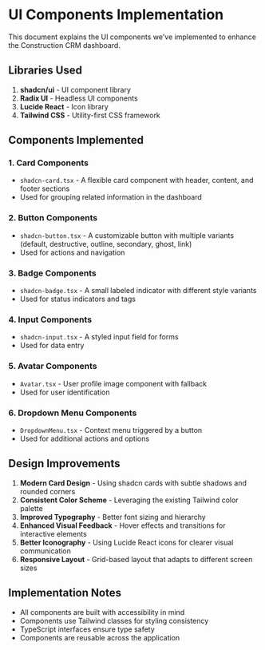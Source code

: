 # UI Components Implementation

This document explains the UI components we've implemented to enhance the Construction CRM dashboard.

## Libraries Used

1. **shadcn/ui** - UI component library
2. **Radix UI** - Headless UI components
3. **Lucide React** - Icon library
4. **Tailwind CSS** - Utility-first CSS framework

## Components Implemented

### 1. Card Components
- `shadcn-card.tsx` - A flexible card component with header, content, and footer sections
- Used for grouping related information in the dashboard

### 2. Button Components
- `shadcn-button.tsx` - A customizable button with multiple variants (default, destructive, outline, secondary, ghost, link)
- Used for actions and navigation

### 3. Badge Components
- `shadcn-badge.tsx` - A small labeled indicator with different style variants
- Used for status indicators and tags

### 4. Input Components
- `shadcn-input.tsx` - A styled input field for forms
- Used for data entry

### 5. Avatar Components
- `Avatar.tsx` - User profile image component with fallback
- Used for user identification

### 6. Dropdown Menu Components
- `DropdownMenu.tsx` - Context menu triggered by a button
- Used for additional actions and options

## Design Improvements

1. **Modern Card Design** - Using shadcn cards with subtle shadows and rounded corners
2. **Consistent Color Scheme** - Leveraging the existing Tailwind color palette
3. **Improved Typography** - Better font sizing and hierarchy
4. **Enhanced Visual Feedback** - Hover effects and transitions for interactive elements
5. **Better Iconography** - Using Lucide React icons for clearer visual communication
6. **Responsive Layout** - Grid-based layout that adapts to different screen sizes

## Implementation Notes

- All components are built with accessibility in mind
- Components use Tailwind classes for styling consistency
- TypeScript interfaces ensure type safety
- Components are reusable across the application